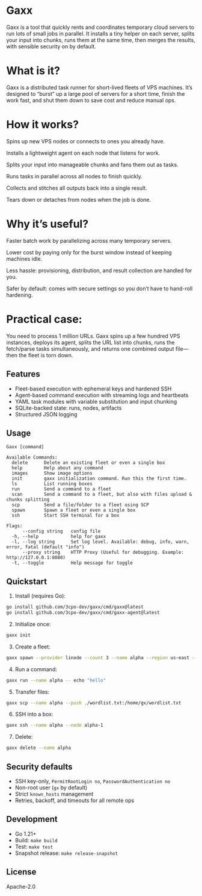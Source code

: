# Gaxx
Gaxx is a tool that quickly rents and coordinates temporary cloud servers to run lots of small jobs in parallel. It installs a tiny helper on each server, splits your input into chunks, runs them at the same time, then merges the results, with sensible security on by default.

# What is it?
Gaxx is a distributed task runner for short-lived fleets of VPS machines. It’s designed to “burst” up a large pool of servers for a short time, finish the work fast, and shut them down to save cost and reduce manual ops.

# How it works?
Spins up new VPS nodes or connects to ones you already have.

Installs a lightweight agent on each node that listens for work.

Splits your input into manageable chunks and fans them out as tasks.

Runs tasks in parallel across all nodes to finish quickly.

Collects and stitches all outputs back into a single result.

Tears down or detaches from nodes when the job is done.

# Why it’s useful?
Faster batch work by parallelizing across many temporary servers.

Lower cost by paying only for the burst window instead of keeping machines idle.

Less hassle: provisioning, distribution, and result collection are handled for you.

Safer by default: comes with secure settings so you don’t have to hand-roll hardening.

# Practical case:
You need to process 1 million URLs. Gaxx spins up a few hundred VPS instances, deploys its agent, splits the URL list into chunks, runs the fetch/parse tasks simultaneously, and returns one combined output file—then the fleet is torn down.


## Features
- Fleet-based execution with ephemeral keys and hardened SSH
- Agent-based command execution with streaming logs and heartbeats
- YAML task modules with variable substitution and input chunking
- SQLite-backed state: runs, nodes, artifacts
- Structured JSON logging

## Usage
```
Gaxx [command]

Available Commands:
  delete      Delete an existing fleet or even a single box
  help        Help about any command
  images      Show image options
  init        gaxx initialization command. Run this the first time.
  ls          List running boxes
  run         Send a command to a fleet
  scan        Send a command to a fleet, but also with files upload & chunks splitting
  scp         Send a file/folder to a fleet using SCP
  spawn       Spawn a fleet or even a single box
  ssh         Start SSH terminal for a box

Flags:
      --config string   config file
  -h, --help            help for gaxx
  -l, --log string      Set log level. Available: debug, info, warn, error, fatal (default "info")
      --proxy string    HTTP Proxy (Useful for debugging. Example: http://127.0.0.1:8080)
  -t, --toggle          Help message for toggle
```

## Quickstart
1. Install (requires Go):
```bash
go install github.com/3cpo-dev/gaxx/cmd/gaxx@latest
go install github.com/3cpo-dev/gaxx/cmd/gaxx-agent@latest
```
2. Initialize once:
```bash
gaxx init
```
3. Create a fleet:
```bash
gaxx spawn --provider linode --count 3 --name alpha --region us-east --image linode/ubuntu22.04 --size g6-nanode-1
```
4. Run a command:
```bash
gaxx run --name alpha -- echo "hello"
```
5. Transfer files:
```bash
gaxx scp --name alpha --push ./wordlist.txt:/home/gx/wordlist.txt
```
6. SSH into a box:
```bash
gaxx ssh --name alpha --node alpha-1
```
7. Delete:
```bash
gaxx delete --name alpha
```

## Security defaults
- SSH key-only, `PermitRootLogin no`, `PasswordAuthentication no`
- Non-root user (`gx` by default)
- Strict `known_hosts` management
- Retries, backoff, and timeouts for all remote ops

## Development
- Go 1.21+
- Build: `make build`
- Test: `make test`
- Snapshot release: `make release-snapshot`

## License
Apache-2.0


